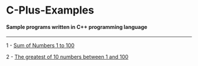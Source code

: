 C-Plus-Examples
===============================

####  Sample programs written in C++ programming language
<hr>

1 - <a href="https://github.com/zaherkhirullah/C-Plus-Examples/blob/main/sum_of_numbers_1_to_100.cpp">Sum of Numbers 1 to 100</a><br/>

2 - <a href="https://github.com/zaherkhirullah/C-Plus-Examples/blob/main/the_greatest_of_10_numbers_between_1_and_100.cpp">The greatest of 10 numbers between 1 and 100</a><br/>
